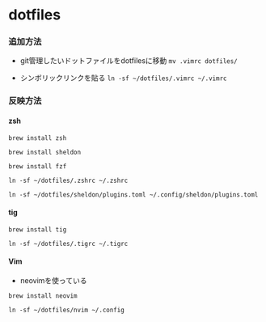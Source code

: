# dotfiles

### 追加方法

- git管理したいドットファイルをdotfilesに移動
`mv .vimrc dotfiles/`

- シンボリックリンクを貼る
`ln -sf ~/dotfiles/.vimrc ~/.vimrc`

### 反映方法

#### zsh
`brew install zsh`

`brew install sheldon`

`brew install fzf`

`ln -sf ~/dotfiles/.zshrc ~/.zshrc`

`ln -sf ~/dotfiles/sheldon/plugins.toml ~/.config/sheldon/plugins.toml`

#### tig
`brew install tig`

`ln -sf ~/dotfiles/.tigrc ~/.tigrc`

#### Vim
- neovimを使っている

`brew install neovim`

`ln -sf ~/dotfiles/nvim ~/.config`
